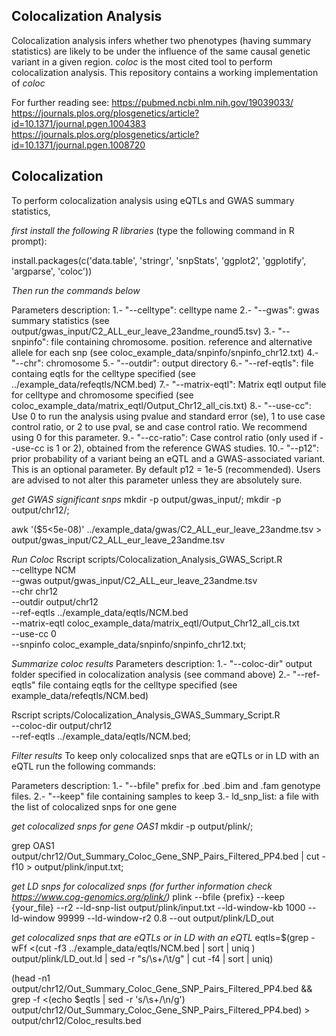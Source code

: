 Colocalization Analysis
-------------------------------------
Colocalization analysis infers whether
two phenotypes (having summary statistics) are likely to be under
the influence of the same causal genetic
variant in a given region. *coloc* is the most cited tool to perform
colocalization analysis. This repository contains a working implementation of *coloc*

For further reading see:
https://pubmed.ncbi.nlm.nih.gov/19039033/
https://journals.plos.org/plosgenetics/article?id=10.1371/journal.pgen.1004383
https://journals.plos.org/plosgenetics/article?id=10.1371/journal.pgen.1008720

Colocalization
----------------------------
To perform colocalization analysis
using eQTLs and GWAS summary statistics,

*first install the following R libraries* (type the following command in R prompt):

install.packages(c('data.table', 'stringr', 'snpStats', 'ggplot2', 'ggplotify', 'argparse', 'coloc'))

*Then run the commands below*

Parameters description:
1.- "--celltype": celltype name
2.- "--gwas": gwas summary statistics (see output/gwas_input/C2_ALL_eur_leave_23andme_round5.tsv)
3.- "--snpinfo": file containing chromosome. position. reference and alternative allele for each snp (see coloc_example_data/snpinfo/snpinfo_chr12.txt)
4.- "--chr": chromosome
5.- "--outdir": output directory
6.- "--ref-eqtls": file containg eqtls for the celltype specified (see ../example_data/refeqtls/NCM.bed)
7.- "--matrix-eqtl": Matrix eqtl output file for celltype and chromosome specified (see coloc_example_data/matrix_eqtl/Output_Chr12_all_cis.txt)
8.- "--use-cc": Use 0 to run the analysis using pvalue and standard error (se), 1 to use case control ratio, or 2 to use pval, se and case control ratio. We recommend using 0 for this parameter.
9.- "--cc-ratio": Case control ratio (only used if --use-cc is 1 or 2), obtained from the reference GWAS studies.
10.- "--p12": prior probability of a variant being an eQTL and a GWAS-associated variant. This is an optional parameter. By default p12 = 1e-5 (recommended). Users are advised to not alter this parameter unless they are absolutely sure.


*get GWAS significant snps*
mkdir -p output/gwas_input/;
mkdir -p output/chr12/;

awk '($5<5e-08)' ../example_data/gwas/C2_ALL_eur_leave_23andme.tsv  > output/gwas_input/C2_ALL_eur_leave_23andme.tsv

*Run Coloc*
Rscript scripts/Colocalization_Analysis_GWAS_Script.R \
        --celltype NCM \
        --gwas output/gwas_input/C2_ALL_eur_leave_23andme.tsv \
        --chr chr12 \
        --outdir output/chr12 \
        --ref-eqtls ../example_data/eqtls/NCM.bed \
        --matrix-eqtl coloc_example_data/matrix_eqtl/Output_Chr12_all_cis.txt \
        --use-cc 0 \
        --snpinfo coloc_example_data/snpinfo/snpinfo_chr12.txt;


*Summarize coloc results*
Parameters description:
1.- "--coloc-dir" output folder specified in colocalization analysis (see command above)
2.- "--ref-eqtls" file containg eqtls for the celltype specified (see example_data/refeqtls/NCM.bed)


Rscript scripts/Colocalization_Analysis_GWAS_Summary_Script.R \
        --coloc-dir output/chr12 \
        --ref-eqtls ../example_data/eqtls/NCM.bed;


*Filter results*
To keep only colocalized snps that
are eQTLs or in LD with an eQTL run
the following commands:

Parameters description:
1.- "--bfile" prefix for .bed .bim and .fam genotype files.
2.- "--keep"  file containing samples to keep
3.- ld_snp_list: a file with the list of colocalized snps for one gene

*get colocalized snps for gene OAS1*
mkdir -p output/plink/;

grep OAS1 output/chr12/Out_Summary_Coloc_Gene_SNP_Pairs_Filtered_PP4.bed | cut -f10 > output/plink/input.txt;

*get LD snps for colocalized snps (for further information check https://www.cog-genomics.org/plink/)*
plink --bfile {prefix} --keep {your_file} --r2 --ld-snp-list output/plink/input.txt --ld-window-kb 1000 --ld-window 99999 --ld-window-r2 0.8 --out output/plink/LD_out

*get colocalized snps that are eQTLs or in LD with an eQTL*
eqtls=$(grep -wFf <(cut -f3 ../example_data/eqtls/NCM.bed | sort | uniq ) output/plink/LD_out.ld | sed -r "s/\s+/\t/g" | cut -f4 | sort | uniq)

(head -n1 output/chr12/Out_Summary_Coloc_Gene_SNP_Pairs_Filtered_PP4.bed && grep -f <(echo $eqtls | sed -r 's/\s+/\n/g') output/chr12/Out_Summary_Coloc_Gene_SNP_Pairs_Filtered_PP4.bed) > output/chr12/Coloc_results.bed
